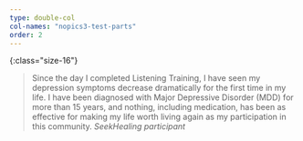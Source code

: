 ```yaml
---
type: double-col
col-names: "nopics3-test-parts"
order: 2
---
```


{:class="size-16"}
> Since the day I completed Listening Training, I have seen my depression symptoms decrease dramatically for the first time in my life. I have been diagnosed with Major Depressive Disorder (MDD) for more than 15 years, and nothing, including medication, has been as effective for making my life worth living again as my participation in this community.
> <cite>SeekHealing participant</cite>